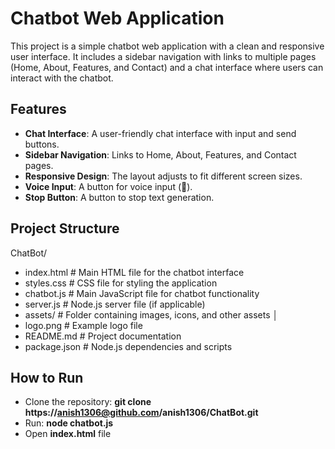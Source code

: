 # Chatbot Web Application

This project is a simple chatbot web application with a clean and responsive user interface. It includes a sidebar navigation with links to multiple pages (Home, About, Features, and Contact) and a chat interface where users can interact with the chatbot.

## Features

- **Chat Interface**: A user-friendly chat interface with input and send buttons.
- **Sidebar Navigation**: Links to Home, About, Features, and Contact pages.
- **Responsive Design**: The layout adjusts to fit different screen sizes.
- **Voice Input**: A button for voice input (🎤).
- **Stop Button**: A button to stop text generation.

## Project Structure

ChatBot/ 
  - index.html # Main HTML file for the chatbot interface 
  - styles.css # CSS file for styling the application 
  - chatbot.js # Main JavaScript file for chatbot functionality 
  - server.js # Node.js server file (if applicable) 
  - assets/ # Folder containing images, icons, and other assets │ 
  - logo.png # Example logo file 
  - README.md # Project documentation 
  - package.json # Node.js dependencies and scripts

## How to Run

- Clone the repository: **git clone https://anish1306@github.com/anish1306/ChatBot.git**
- Run: **node chatbot.js**
- Open **index.html** file
